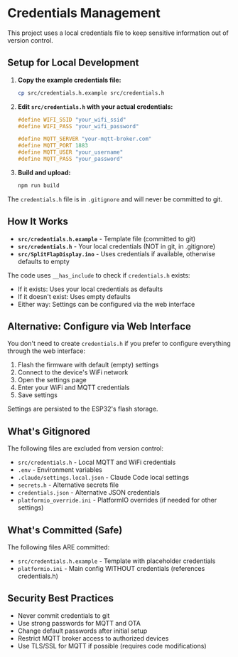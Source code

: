 # Credentials Management

This project uses a local credentials file to keep sensitive information out of version control.

## Setup for Local Development

1. **Copy the example credentials file:**
   ```bash
   cp src/credentials.h.example src/credentials.h
   ```

2. **Edit `src/credentials.h` with your actual credentials:**
   ```cpp
   #define WIFI_SSID "your_wifi_ssid"
   #define WIFI_PASS "your_wifi_password"

   #define MQTT_SERVER "your-mqtt-broker.com"
   #define MQTT_PORT 1883
   #define MQTT_USER "your_username"
   #define MQTT_PASS "your_password"
   ```

3. **Build and upload:**
   ```bash
   npm run build
   ```

The `credentials.h` file is in `.gitignore` and will never be committed to git.

## How It Works

- **`src/credentials.h.example`** - Template file (committed to git)
- **`src/credentials.h`** - Your local credentials (NOT in git, in .gitignore)
- **`src/SplitFlapDisplay.ino`** - Uses credentials if available, otherwise defaults to empty

The code uses `__has_include` to check if `credentials.h` exists:
- If it exists: Uses your local credentials as defaults
- If it doesn't exist: Uses empty defaults
- Either way: Settings can be configured via the web interface

## Alternative: Configure via Web Interface

You don't need to create `credentials.h` if you prefer to configure everything through the web interface:

1. Flash the firmware with default (empty) settings
2. Connect to the device's WiFi network
3. Open the settings page
4. Enter your WiFi and MQTT credentials
5. Save settings

Settings are persisted to the ESP32's flash storage.

## What's Gitignored

The following files are excluded from version control:
- `src/credentials.h` - Local MQTT and WiFi credentials
- `.env` - Environment variables
- `.claude/settings.local.json` - Claude Code local settings
- `secrets.h` - Alternative secrets file
- `credentials.json` - Alternative JSON credentials
- `platformio_override.ini` - PlatformIO overrides (if needed for other settings)

## What's Committed (Safe)

The following files ARE committed:
- `src/credentials.h.example` - Template with placeholder credentials
- `platformio.ini` - Main config WITHOUT credentials (references credentials.h)

## Security Best Practices

- Never commit credentials to git
- Use strong passwords for MQTT and OTA
- Change default passwords after initial setup
- Restrict MQTT broker access to authorized devices
- Use TLS/SSL for MQTT if possible (requires code modifications)
